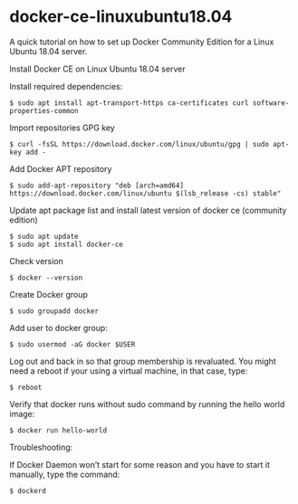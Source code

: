 # docker-ce-linuxubuntu18.04
A quick tutorial on how to set up Docker Community Edition for a Linux Ubuntu 18.04 server.

Install Docker CE on Linux Ubuntu 18.04 server

Install required dependencies:
    
	$ sudo apt install apt-transport-https ca-certificates curl software-properties-common
    
Import repositories GPG key

	$ curl -fsSL https://download.docker.com/linux/ubuntu/gpg | sudo apt-key add -
    
Add Docker APT repository

	$ sudo add-apt-repository "deb [arch=amd64] https://download.docker.com/linux/ubuntu $(lsb_release -cs) stable"
    
Update apt package list and install latest version of docker ce (community edition)

	$ sudo apt update
	$ sudo apt install docker-ce


Check version

	$ docker --version

Create Docker group

	$ sudo groupadd docker

Add user to docker group:
    
	$ sudo usermod -aG docker $USER
    
Log out and back in so that group membership is revaluated. You might need a reboot if your using a virtual machine, in that case, type:

	$ reboot


Verify that docker runs without sudo command by running the hello world image:

	$ docker run hello-world




Troubleshooting:

If Docker Daemon won’t start for some reason and you have to start it manually, type the command:
    
	$ dockerd

